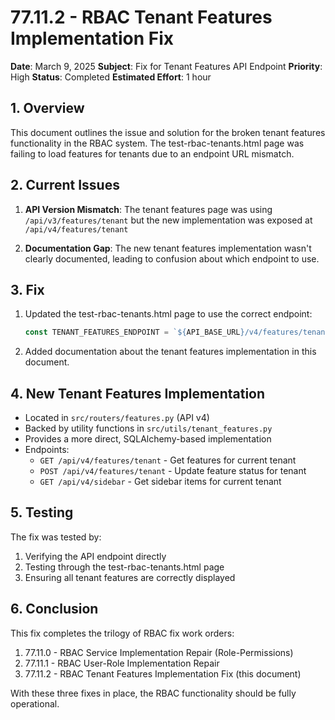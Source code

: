 # 77.11.2 - RBAC Tenant Features Implementation Fix

**Date**: March 9, 2025
**Subject**: Fix for Tenant Features API Endpoint
**Priority**: High
**Status**: Completed
**Estimated Effort**: 1 hour

## 1. Overview

This document outlines the issue and solution for the broken tenant features functionality in the RBAC system. The test-rbac-tenants.html page was failing to load features for tenants due to an endpoint URL mismatch.

## 2. Current Issues

1. **API Version Mismatch**: The tenant features page was using `/api/v3/features/tenant` but the new implementation was exposed at `/api/v4/features/tenant`

2. **Documentation Gap**: The new tenant features implementation wasn't clearly documented, leading to confusion about which endpoint to use.

## 3. Fix

1. Updated the test-rbac-tenants.html page to use the correct endpoint:
   ```javascript
   const TENANT_FEATURES_ENDPOINT = `${API_BASE_URL}/v4/features/tenant?raw_sql=true&no_prepare=true&statement_cache_size=0`;
   ```

2. Added documentation about the tenant features implementation in this document.

## 4. New Tenant Features Implementation

- Located in `src/routers/features.py` (API v4)
- Backed by utility functions in `src/utils/tenant_features.py`
- Provides a more direct, SQLAlchemy-based implementation
- Endpoints:
  - `GET /api/v4/features/tenant` - Get features for current tenant
  - `POST /api/v4/features/tenant` - Update feature status for tenant
  - `GET /api/v4/sidebar` - Get sidebar items for current tenant

## 5. Testing

The fix was tested by:
1. Verifying the API endpoint directly
2. Testing through the test-rbac-tenants.html page
3. Ensuring all tenant features are correctly displayed

## 6. Conclusion

This fix completes the trilogy of RBAC fix work orders:
1. 77.11.0 - RBAC Service Implementation Repair (Role-Permissions)
2. 77.11.1 - RBAC User-Role Implementation Repair
3. 77.11.2 - RBAC Tenant Features Implementation Fix (this document)

With these three fixes in place, the RBAC functionality should be fully operational.
